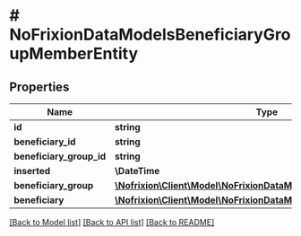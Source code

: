 # # NoFrixionDataModelsBeneficiaryGroupMemberEntity

## Properties

Name | Type | Description | Notes
------------ | ------------- | ------------- | -------------
**id** | **string** |  | [optional]
**beneficiary_id** | **string** |  | [optional]
**beneficiary_group_id** | **string** |  | [optional]
**inserted** | **\DateTime** |  | [optional]
**beneficiary_group** | [**\Nofrixion\Client\Model\NoFrixionDataModelsBeneficiaryGroupEntity**](NoFrixionDataModelsBeneficiaryGroupEntity.md) |  | [optional]
**beneficiary** | [**\Nofrixion\Client\Model\NoFrixionDataModelsBeneficiaryEntity**](NoFrixionDataModelsBeneficiaryEntity.md) |  | [optional]

[[Back to Model list]](../../README.md#models) [[Back to API list]](../../README.md#endpoints) [[Back to README]](../../README.md)
